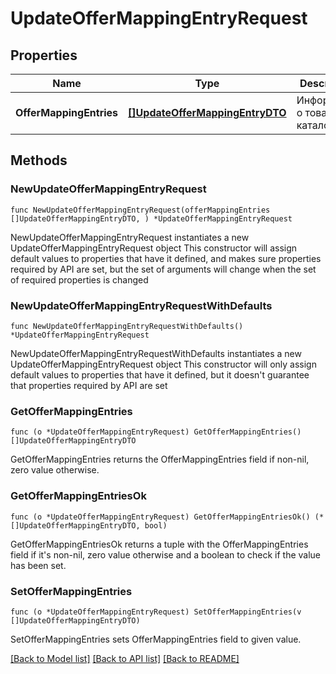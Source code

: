 # UpdateOfferMappingEntryRequest

## Properties

Name | Type | Description | Notes
------------ | ------------- | ------------- | -------------
**OfferMappingEntries** | [**[]UpdateOfferMappingEntryDTO**](UpdateOfferMappingEntryDTO.md) | Информация о товарах в каталоге. | 

## Methods

### NewUpdateOfferMappingEntryRequest

`func NewUpdateOfferMappingEntryRequest(offerMappingEntries []UpdateOfferMappingEntryDTO, ) *UpdateOfferMappingEntryRequest`

NewUpdateOfferMappingEntryRequest instantiates a new UpdateOfferMappingEntryRequest object
This constructor will assign default values to properties that have it defined,
and makes sure properties required by API are set, but the set of arguments
will change when the set of required properties is changed

### NewUpdateOfferMappingEntryRequestWithDefaults

`func NewUpdateOfferMappingEntryRequestWithDefaults() *UpdateOfferMappingEntryRequest`

NewUpdateOfferMappingEntryRequestWithDefaults instantiates a new UpdateOfferMappingEntryRequest object
This constructor will only assign default values to properties that have it defined,
but it doesn't guarantee that properties required by API are set

### GetOfferMappingEntries

`func (o *UpdateOfferMappingEntryRequest) GetOfferMappingEntries() []UpdateOfferMappingEntryDTO`

GetOfferMappingEntries returns the OfferMappingEntries field if non-nil, zero value otherwise.

### GetOfferMappingEntriesOk

`func (o *UpdateOfferMappingEntryRequest) GetOfferMappingEntriesOk() (*[]UpdateOfferMappingEntryDTO, bool)`

GetOfferMappingEntriesOk returns a tuple with the OfferMappingEntries field if it's non-nil, zero value otherwise
and a boolean to check if the value has been set.

### SetOfferMappingEntries

`func (o *UpdateOfferMappingEntryRequest) SetOfferMappingEntries(v []UpdateOfferMappingEntryDTO)`

SetOfferMappingEntries sets OfferMappingEntries field to given value.



[[Back to Model list]](../README.md#documentation-for-models) [[Back to API list]](../README.md#documentation-for-api-endpoints) [[Back to README]](../README.md)


